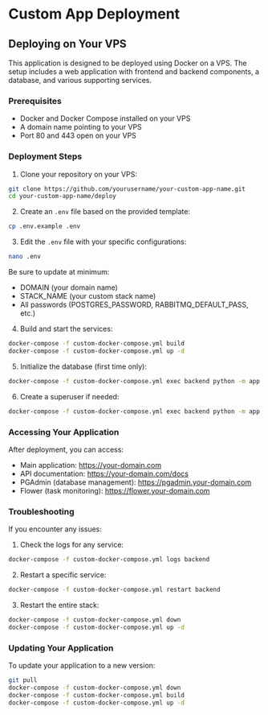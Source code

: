 # Custom App Deployment

## Deploying on Your VPS

This application is designed to be deployed using Docker on a VPS. The setup includes a web application with frontend and backend components, a database, and various supporting services.

### Prerequisites

- Docker and Docker Compose installed on your VPS
- A domain name pointing to your VPS
- Port 80 and 443 open on your VPS

### Deployment Steps

1. Clone your repository on your VPS:
```bash
git clone https://github.com/yourusername/your-custom-app-name.git
cd your-custom-app-name/deploy
```

2. Create an `.env` file based on the provided template:
```bash
cp .env.example .env
```

3. Edit the `.env` file with your specific configurations:
```bash
nano .env
```
Be sure to update at minimum:
- DOMAIN (your domain name)
- STACK_NAME (your custom stack name)
- All passwords (POSTGRES_PASSWORD, RABBITMQ_DEFAULT_PASS, etc.)

4. Build and start the services:
```bash
docker-compose -f custom-docker-compose.yml build
docker-compose -f custom-docker-compose.yml up -d
```

5. Initialize the database (first time only):
```bash
docker-compose -f custom-docker-compose.yml exec backend python -m app db init
```

6. Create a superuser if needed:
```bash
docker-compose -f custom-docker-compose.yml exec backend python -m app db create-user
```

### Accessing Your Application

After deployment, you can access:
- Main application: https://your-domain.com
- API documentation: https://your-domain.com/docs
- PGAdmin (database management): https://pgadmin.your-domain.com
- Flower (task monitoring): https://flower.your-domain.com

### Troubleshooting

If you encounter any issues:
1. Check the logs for any service:
```bash
docker-compose -f custom-docker-compose.yml logs backend
```

2. Restart a specific service:
```bash
docker-compose -f custom-docker-compose.yml restart backend
```

3. Restart the entire stack:
```bash
docker-compose -f custom-docker-compose.yml down
docker-compose -f custom-docker-compose.yml up -d
```

### Updating Your Application

To update your application to a new version:
```bash
git pull
docker-compose -f custom-docker-compose.yml down
docker-compose -f custom-docker-compose.yml build
docker-compose -f custom-docker-compose.yml up -d
``` 